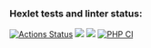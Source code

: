 ### Hexlet tests and linter status:
[![Actions Status](https://github.com/Neyrofix/php-project-48/actions/workflows/hexlet-check.yml/badge.svg)](https://github.com/Neyrofix/php-project-48/actions)
<a href="https://codeclimate.com/github/Neyrofix/php-project-48/test_coverage"><img src="https://api.codeclimate.com/v1/badges/b49ec543ea77e001ba59/test_coverage" /></a>
<a href="https://codeclimate.com/github/Neyrofix/php-project-48/maintainability"><img src="https://api.codeclimate.com/v1/badges/b49ec543ea77e001ba59/maintainability" /></a>
[![PHP CI](https://github.com/Neyrofix/php-project-48/actions/workflows/workflow.yml/badge.svg)](https://github.com/Neyrofix/php-project-48/actions/workflows/workflow.yml)
